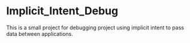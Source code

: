 # Implicit_Intent_Debug
This is a small project for debugging project using implicit intent to pass data between applications.
